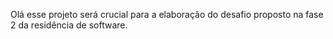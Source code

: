 Olá esse projeto será crucial para a elaboração do desafio proposto na fase 2 da residência de software.
